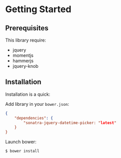 Getting Started
===============

Prerequisites
-------------

This library require:

- jquery
- momentjs
- hammerjs
- jquery-knob

Installation
------------

Installation is a quick:

Add library in your `bower.json`:

```json
{
    "dependencies": {
        "sonatra-jquery-datetime-picker: "latest"
    }
}
```

Launch bower:

```bash
$ bower install
```
